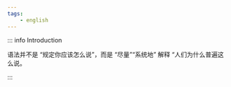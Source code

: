 ```yaml
---
tags:
    - english
---
```


::: info Introduction

语法并不是 “规定你应该怎么说”，而是 “尽量”“系统地” 解释 “人们为什么普遍这么说。

:::
